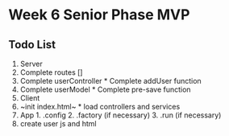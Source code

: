 # Week 6 Senior Phase MVP

## Todo List

1. Server
  1. Complete routes []
  2. Complete userController
    * Complete addUser function
  3. Complete userModel
    * Complete pre-save function
2. Client
  1. ~init index.html~
    * load controllers and services
  2. App
    1. .config
    2. .factory (if necessary)
    3. .run (if necessary)
  3. create user js and html
